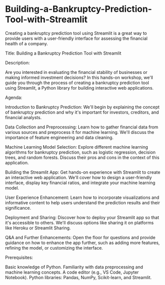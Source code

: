 # Building-a-Bankruptcy-Prediction-Tool-with-Streamlit
Creating a bankruptcy prediction tool using Streamlit is a great way to provide users with a user-friendly interface for assessing the financial health of a company. 

Title: Building a Bankruptcy Prediction Tool with Streamlit

Description:

Are you interested in evaluating the financial stability of businesses or making informed investment decisions? In this hands-on workshop, we'll guide you through the process of creating a bankruptcy prediction tool using Streamlit, a Python library for building interactive web applications.

Agenda:

Introduction to Bankruptcy Prediction: We'll begin by explaining the concept of bankruptcy prediction and why it's important for investors, creditors, and financial analysts.

Data Collection and Preprocessing: Learn how to gather financial data from various sources and preprocess it for machine learning. We'll discuss the importance of feature engineering and data cleaning.

Machine Learning Model Selection: Explore different machine learning algorithms for bankruptcy prediction, such as logistic regression, decision trees, and random forests. Discuss their pros and cons in the context of this application.

Building the Streamlit App: Get hands-on experience with Streamlit to create an interactive web application. We'll cover how to design a user-friendly interface, display key financial ratios, and integrate your machine learning model.

User Experience Enhancement: Learn how to incorporate visualizations and informative content to help users understand the prediction results and their significance.

Deployment and Sharing: Discover how to deploy your Streamlit app so that it's accessible to others. We'll discuss options like sharing it on platforms like Heroku or Streamlit Sharing.

Q&A and Further Enhancements: Open the floor for questions and provide guidance on how to enhance the app further, such as adding more features, refining the model, or customizing the interface.

Prerequisites:

Basic knowledge of Python.
Familiarity with data preprocessing and machine learning concepts.
A code editor (e.g., VS Code, Jupyter Notebook).
Python libraries: Pandas, NumPy, Scikit-learn, and Streamlit.
